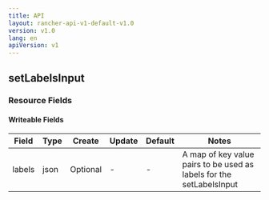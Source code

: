 ```yaml
---
title: API
layout: rancher-api-v1-default-v1.0
version: v1.0
lang: en
apiVersion: v1
---
```


## setLabelsInput



### Resource Fields

#### Writeable Fields

Field | Type | Create | Update | Default | Notes
---|---|---|---|---|---
labels | json | Optional | - | - | A map of key value pairs to be used as labels for the setLabelsInput



<br>
